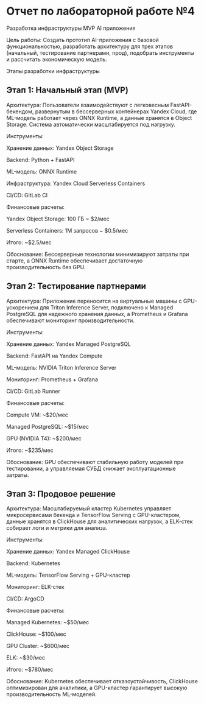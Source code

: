 # Отчет по лабораторной работе №4

Разработка инфраструктуры MVP AI приложения

Цель работы:
Создать прототип AI-приложения с базовой функциональностью, разработать архитектуру для трех этапов (начальный, тестирование партнерами, прод), подобрать инструменты и рассчитать экономическую модель.

Этапы разработки инфраструктуры
## Этап 1: Начальный этап (MVP)
Архитектура:
Пользователи взаимодействуют с легковесным FastAPI-бекендом, развернутым в бессерверных контейнерах Yandex Cloud, где ML-модель работает через ONNX Runtime, а данные хранятся в Object Storage. Система автоматически масштабируется под нагрузку.

Инструменты:

Хранение данных: Yandex Object Storage

Backend: Python + FastAPI

ML-модель: ONNX Runtime

Инфраструктура: Yandex Cloud Serverless Containers

CI/CD: GitLab CI

Финансовые расчеты:

Yandex Object Storage: 100 ГБ ~ $2/мес

Serverless Containers: 1M запросов ~ $0.5/мес

Итого: ~$2.5/мес

Обоснование:
Бессерверные технологии минимизируют затраты при старте, а ONNX Runtime обеспечивает достаточную производительность без GPU.

## Этап 2: Тестирование партнерами
Архитектура:
Приложение переносится на виртуальные машины с GPU-ускорением для Triton Inference Server, подключено к Managed PostgreSQL для надежного хранения данных, а Prometheus и Grafana обеспечивают мониторинг производительности.

Инструменты:

Хранение данных: Yandex Managed PostgreSQL

Backend: FastAPI на Yandex Compute

ML-модель: NVIDIA Triton Inference Server

Мониторинг: Prometheus + Grafana

CI/CD: GitLab Runner

Финансовые расчеты:

Compute VM: ~$20/мес

Managed PostgreSQL: ~$15/мес

GPU (NVIDIA T4): ~$200/мес

Итого: ~$235/мес

Обоснование:
GPU обеспечивают стабильную работу моделей при тестировании, а управляемая СУБД снижает эксплуатационные затраты.

## Этап 3: Продовое решение
Архитектура:
Масштабируемый кластер Kubernetes управляет микросервисами бекенда и TensorFlow Serving с GPU-кластером, данные хранятся в ClickHouse для аналитических нагрузок, а ELK-стек собирает логи и метрики для анализа.

Инструменты:

Хранение данных: Yandex Managed ClickHouse

Backend: Kubernetes

ML-модель: TensorFlow Serving + GPU-кластер

Мониторинг: ELK-стек

CI/CD: ArgoCD

Финансовые расчеты:

Managed Kubernetes: ~$50/мес

ClickHouse: ~$100/мес

GPU Cluster: ~$600/мес

ELK: ~$30/мес

Итого: ~$780/мес

Обоснование:
Kubernetes обеспечивает отказоустойчивость, ClickHouse оптимизирован для аналитики, а GPU-кластер гарантирует высокую производительность ML-моделей.

